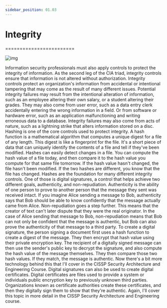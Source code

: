 ```yaml
---
sidebar_position: 01.03
---
```


# Integrity
========================

![img](/img/1-1-3-1.png)

 Information security professionals must also apply controls to protect the integrity of information. As the second leg of the CIA triad, integrity controls ensure that information is not altered without authorization. Integrity controls protect an organization's information from accidental or intentional tampering that may come as the result of many different issues. Potential integrity failures may result from the intentional alteration of information, such as an employee altering their own salary, or a student altering their grades. They may also come from user error, such as a data entry clerk accidentally entering the wrong information in a field. Or from software or hardware error, such as an application malfunctioning and writing erroneous data to a database. Integrity failures may also come from acts of nature, such as a lightning strike that alters information stored on a disc. Hashing is one of the core controls used to protect integrity. A hash function is a mathematical algorithm that computes a unique digest for a file of any length. This digest is like a fingerprint for the file. It's a short piece of data that can uniquely identify the contents of a file and tell if they've been modified. Hashes can easily detect changes in a file. You can compute the hash value of a file today, and then compare it to the hash value you compute for that same file tomorrow. If the hash value hasn't changed, the file hasn't been modified. If the two hashes are different, you know that the file has changed. Hashes are the foundation for many different integrity controls. One of those is digital signatures, a control that helps achieve two different goals, authenticity, and non-repudiation. Authenticity is the ability of one person to prove to another person that the message they sent was received intact. If you imagine Alice sending a message to Bob, authenticity says that Bob should be able to know confidently that the message actually came from Alice. Non-repudiation goes a step further. This means that the creator of text can't later dispute that they were the real originator. In the case of Alice sending that message to Bob, non-repudiation means that Bob can not only be confident that the message is authentic, but Bob can also prove the authenticity of that message to a third party. To create a digital signature, the person signing a document first uses a hash function to create a digest of the message. They then encrypt that hash value using their private encryption key. The recipient of a digitally signed message can then use the sender's public key to decrypt the signature, and also compute the hash value of the message themselves. They then compare those two hash values. If they match, the message is authentic. Now there's a bit more technology behind this that I'll cover in the CISSP Security Architecture and Engineering Course. Digital signatures can also be used to create digital certificates. Digital certificates are files used to provide a system or individuals public encryption key to previously unknown third parties. Organizations known as certificate authorities create these certificates, and then they digitally sign them to show that they're authentic. Again, I'll cover this topic in more detail in the CISSP Security Architecture and Engineering course.